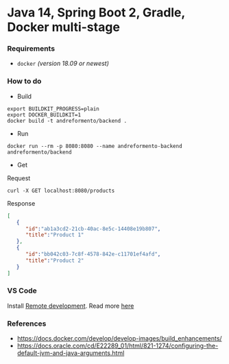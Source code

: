 # Java 14, Spring Boot 2, Gradle, Docker multi-stage

### Requirements

- `docker` _(version 18.09 or newest)_

### How to do

- Build
```shell
export BUILDKIT_PROGRESS=plain
export DOCKER_BUILDKIT=1
docker build -t andreformento/backend .
```

- Run
```shell
docker run --rm -p 8080:8080 --name andreformento-backend andreformento/backend
```

- Get

Request
```shell
curl -X GET localhost:8080/products
```

Response
```json
[
   {
      "id":"ab1a3cd2-21cb-40ac-8e5c-14408e19b807",
      "title":"Product 1"
   },
   {
      "id":"bb042c03-7c8f-4578-842e-c11701ef4afd",
      "title":"Product 2"
   }
]
```

### VS Code

Install [Remote development](https://marketplace.visualstudio.com/items?itemName=ms-vscode-remote.vscode-remote-extensionpack). Read more [here](https://code.visualstudio.com/docs/remote/containers)

### References

- https://docs.docker.com/develop/develop-images/build_enhancements/
- https://docs.oracle.com/cd/E22289_01/html/821-1274/configuring-the-default-jvm-and-java-arguments.html
